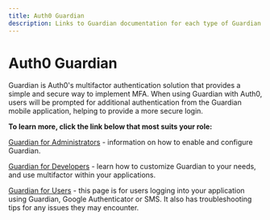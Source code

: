 ```yaml
---
title: Auth0 Guardian
description: Links to Guardian documentation for each type of Guardian user role.
---
```


# Auth0 Guardian

Guardian is Auth0's multifactor authentication solution that provides a simple and secure way to implement MFA. When using Guardian with Auth0, users will be prompted for additional authentication from the Guardian mobile application, helping to provide a more secure login. 

**To learn more, click the link below that most suits your role:**

[Guardian for Administrators](/multifactor-authentication/administrator) - information on how to enable and configure Guardian.

[Guardian for Developers](/multifactor-authentication/developer) - learn how to customize Guardian to your needs, and use multifactor within your applications.

[Guardian for Users](/multifactor-authentication/guardian/user-guide) - this page is for users logging into your application using Guardian, Google Authenticator or SMS. It also has troubleshooting tips for any issues they may encounter.
